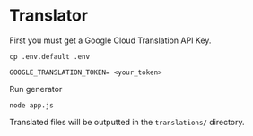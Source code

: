 # Translator
 
First you must get a Google Cloud Translation API Key. 

```
cp .env.default .env
```

```
GOOGLE_TRANSLATION_TOKEN= <your_token>
```

Run generator
```
node app.js
```

Translated files will be outputted in the `translations/` directory.